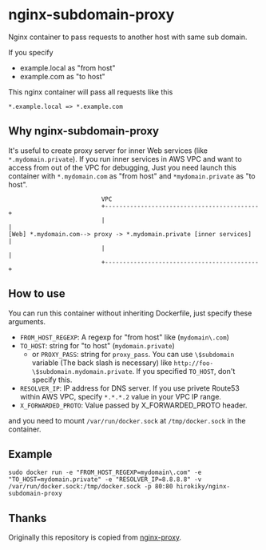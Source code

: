 # nginx-subdomain-proxy

Nginx container to pass requests to another host with same sub domain.

If you specify

* example.local as "from host"
* example.com as "to host"

This nginx container will pass all requests like this

```
*.example.local => *.example.com
```

## Why nginx-subdomain-proxy

It's useful to create proxy server for inner Web services (like `*.mydomain.private`).
If you run inner services in AWS VPC and want to access from out of the VPC for debugging,
Just you need launch this container with `*.mydomain.com` as "from host" and `*mydomain.private` as "to host".

```
                          VPC
                          +-------------------------------------------+
                          |                                           |
[Web] *.mydomain.com--> proxy -> *.mydomain.private [inner services]  |
                          |                                           |
                          +-------------------------------------------+

```

## How to use

You can run this container without inheriting Dockerfile, just specify these arguments.

* `FROM_HOST_REGEXP`: A regexp for "from host" like (`mydomain\.com`)
* `TO_HOST`: string for "to host" (`mydomain.private`)
    * or `PROXY_PASS`: string for `proxy_pass`. You can use `\$subdomain` variable (The back slash is necessary) like `http://foo-\$subdomain.mydomain.private`. If you specified `TO_HOST`, don't specify this.
* `RESOLVER_IP`: IP address for DNS server. If you use privete Route53 within AWS VPC, specify `*.*.*.2` value in your VPC IP range.
* `X_FORWARDED_PROTO`: Value passed by X_FORWARDED_PROTO header.

and you need to mount `/var/run/docker.sock` at `/tmp/docker.sock` in the container.

## Example

```
sudo docker run -e "FROM_HOST_REGEXP=mydomain\.com" -e "TO_HOST=mydomain.private" -e "RESOLVER_IP=8.8.8.8" -v /var/run/docker.sock:/tmp/docker.sock -p 80:80 hirokiky/nginx-subdomain-proxy
```

## Thanks

Originally this repository is copied from [nginx-proxy](https://github.com/jwilder/nginx-proxy).
